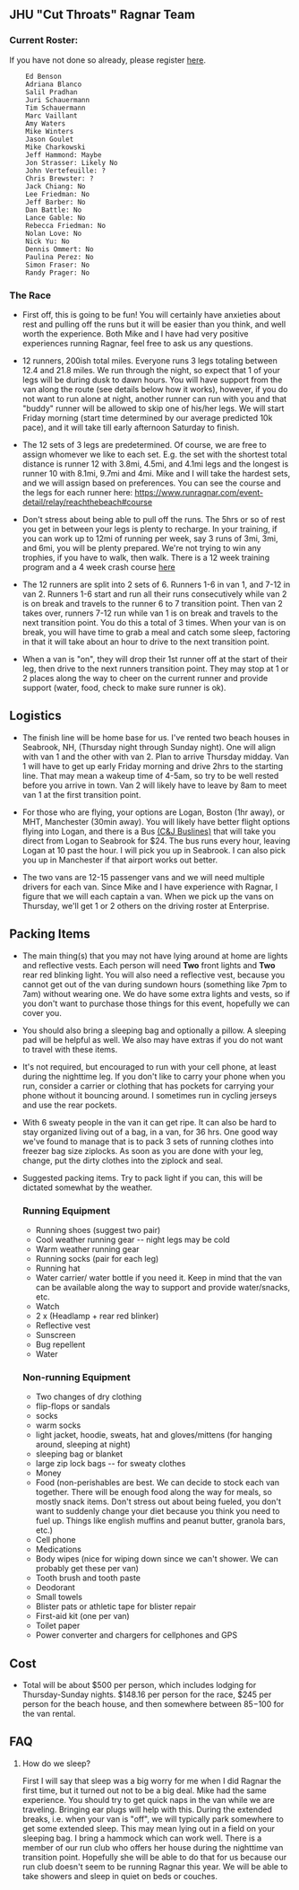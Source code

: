 
## JHU "Cut Throats" Ragnar Team 

### Current Roster:
If you have not done so already, please register [here](https://registration.runragnar.com/index.html?fbclid=IwAR2iLFbY95YrN2FV7EzZ6hCL-aRXlKi2_iBHs0nfwZne1J2s5PWqTaOhWQQ#/team-builder/login).
```
    Ed Benson
    Adriana Blanco
    Salil Pradhan
    Juri Schauermann 
    Tim Schauermann
    Marc Vaillant
    Amy Waters
    Mike Winters
    Jason Goulet
    Mike Charkowski
    Jeff Hammond: Maybe
    Jon Strasser: Likely No
    John Vertefeuille: ?
    Chris Brewster: ?
    Jack Chiang: No
    Lee Friedman: No
    Jeff Barber: No
    Dan Battle: No
    Lance Gable: No
    Rebecca Friedman: No
    Nolan Love: No
    Nick Yu: No
    Dennis Ommert: No
    Paulina Perez: No
    Simon Fraser: No
    Randy Prager: No
```

### The Race

* First off, this is going to be fun!  You will certainly have anxieties about
  rest and pulling off the runs but it will be easier than you think, and well
  worth the experience.  Both Mike and I have had very positive experiences
  running Ragnar, feel free to ask us any questions.

* 12 runners, 200ish total miles.  Everyone runs 3 legs totaling between 12.4
  and 21.8 miles.  We run through the night, so expect that 1 of your legs will
  be during dusk to dawn hours.  You will have support from the van along the
  route (see details below how it works), however, if you do not want to run
  alone at night, another runner can run with you and that "buddy" runner will be
  allowed to skip one of his/her legs.  We will start Friday morning (start
  time determined by our average predicted 10k pace), and it will take till
  early afternoon Saturday to finish.  

* The 12 sets of 3 legs are predetermined. Of course, we are free to assign
  whomever we like to each set.  E.g. the set with the shortest total distance
  is runner 12 with 3.8mi, 4.5mi, and 4.1mi legs and the longest is runner 10
  with 8.1mi, 9.7mi and 4mi.  Mike and I will take the hardest sets, and we
  will assign based on preferences.  You can see the course and the legs
  for each runner here:
  https://www.runragnar.com/event-detail/relay/reachthebeach#course

* Don't stress about being able to pull off the runs.  The 5hrs or so of rest
  you get in between your legs is plenty to recharge.  In your training, if you
  can work up to 12mi of running per week, say 3 runs of 3mi, 3mi, and 6mi, you
  will be plenty prepared.  We're not trying to win any trophies, if you have
  to walk, then walk.  There is a 12 week training program and a 4 week crash
  course [here](https://www.runragnar.com/training/road?gclid=EAIaIQobChMI-o-_ytDN-AIVKilMCh2sygOEEAAYASAAEgK54_D_BwE)

* The 12 runners are split into 2 sets of 6. Runners 1-6 in van 1, and 7-12 in
  van 2.  Runners 1-6 start and run all their runs consecutively while van 2 is
  on break and travels to the runner 6 to 7 transition point.  Then van 2 takes
  over, runners 7-12 run while van 1 is on break and travels to the next
  transition point.  You do this a total of 3 times.  When your van is on
  break, you will have time to grab a meal and catch some sleep, factoring in 
  that it will take about an hour to drive to the next transition point. 

* When a van is "on", they will drop their 1st runner off at the start of their
  leg, then drive to the next runners transition point.  They may stop at 1 or
  2 places along the way to cheer on the current runner and provide support
  (water, food, check to make sure runner is ok).  

## Logistics

* The finish line will be home base for us.  I've rented two beach houses in
  Seabrook, NH, (Thursday night through Sunday night).  One will align with van
  1 and the other with van 2.  Plan to arrive Thursday midday.  Van 1 will have to
  get up early Friday morning and drive 2hrs to the starting line.  That may
  mean a wakeup time of 4-5am, so try to be well rested before you arrive in
  town.  Van 2 will likely have to leave by 8am to meet van 1 at the first
  transition point.  

* For those who are flying, your options are Logan, Boston (1hr away), or MHT,
  Manchester (30min away).  You will likely have better flight options flying
  into Logan, and there is a Bus [(C&J Buslines)](https://www.ridecj.com/) that
  will take you direct from Logan to Seabrook for $24.  The bus runs every
  hour, leaving Logan at 10 past the hour.   I will pick you up in Seabrook.    I
  can also pick you up in Manchester if that airport works out better.   

* The two vans are 12-15 passenger vans and we will need multiple drivers for each
  van.  Since Mike and I have experience with Ragnar, I figure that we will
  each captain a van.  When we pick up the vans on Thursday, we'll get 1 or 2
  others on the driving roster at Enterprise.  

## Packing Items

* The main thing(s) that you may not have lying around at home are lights and
  reflective vests.  Each person will need **Two** front lights and **Two** rear red
  blinking light.  You will also need a reflective vest, because you cannot get
  out of the van during sundown hours (something like 7pm to 7am) without wearing
  one.  We do have some extra lights and vests, so if you don't want to
  purchase those things for this event, hopefully we can cover you.  

* You should also bring a sleeping bag and optionally a pillow.  A sleeping pad
  will be helpful as well.  We also may have extras if you do not want to
  travel with these items.  

* It's not required, but encouraged to run with your cell phone, at least
  during the nighttime leg.  If you don't like to carry your phone when you
  run, consider a carrier or clothing that has pockets for carrying your phone
  without it bouncing around.  I sometimes run in cycling jerseys and use the
  rear pockets. 

* With 6 sweaty people in the van it can get ripe.  It can also be hard to stay
  organized living out of a bag, in a van, for 36 hrs.  One good way we've
  found to manage that is to pack 3 sets of running clothes into freezer bag size
  ziplocks.  As soon as you are done with your leg, change, put the dirty
  clothes into the ziplock and seal.  

* Suggested packing items.  Try to pack light if you can, this will be dictated somewhat by the weather.
    ### Running Equipment
    * Running shoes (suggest two pair)
    * Cool weather running gear -- night legs may be cold
    * Warm weather running gear
    * Running socks (pair for each leg)
    * Running hat
    * Water carrier/ water bottle if you need it.  Keep in mind that the van can be available along the way to support and provide water/snacks, etc. 
    * Watch
    * 2 x (Headlamp + rear red blinker)
    * Reflective vest
    * Sunscreen
    * Bug repellent
    * Water
    ### Non-running Equipment
    * Two changes of dry clothing
    * flip-flops or sandals
    * socks
    * warm socks
    * light jacket, hoodie, sweats, hat and gloves/mittens (for hanging around, sleeping at night)
    * sleeping bag or blanket
    * large zip lock bags -- for sweaty clothes
    * Money
    * Food (non-perishables are best.  We can decide to stock each van together.  There will be enough food along the way for meals, so mostly snack items.  Don't stress out about being fueled, you don't want to suddenly change your diet because you think you need to fuel up.  Things like english muffins and peanut butter, granola bars, etc.)
    * Cell phone
    * Medications
    * Body wipes (nice for wiping down since we can't shower.  We can probably get these per van)
    * Tooth brush and tooth paste
    * Deodorant
    * Small towels
    * Blister pats or athletic tape for blister repair
    * First-aid kit (one per van)
    * Toilet paper
    * Power converter and chargers for cellphones and GPS

## Cost

* Total will be about $500 per person, which includes lodging for
  Thursday-Sunday nights.  $148.16 per person for the race, $245 per person for
  the beach house, and then somewhere between $85-$100 for the van rental.  

## FAQ

1.  How do we sleep?  

    First I will say that sleep was a big worry for me when I did Ragnar the first
    time, but it turned out not to be a big deal.  Mike had the same experience.
    You should try to get quick naps in the van while we are traveling.  Bringing
    ear plugs will help with this.  During the extended breaks, i.e. when your van
    is "off", we will typically park somewhere to get some extended sleep.  This
    may mean lying out in a field on your sleeping bag.  I bring a hammock which
    can work well.  There is a member of our run club who offers her house during
    the nighttime van transition point.  Hopefully she will be able to do that for
    us because our run club doesn't seem to be running Ragnar this year.  We will
    be able to take showers and sleep in quiet on beds or couches. 

